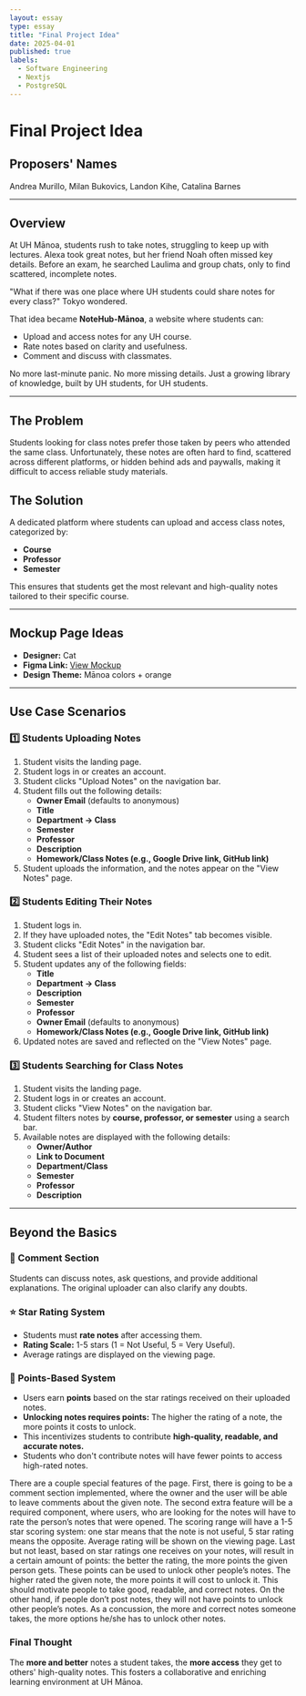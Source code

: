 ```yaml
---
layout: essay
type: essay
title: "Final Project Idea"
date: 2025-04-01
published: true
labels:
  - Software Engineering
  - Nextjs
  - PostgreSQL
---
```




# **Final Project Idea**

## **Proposers' Names**  
Andrea Murillo, Milan Bukovics, Landon Kihe, Catalina Barnes  

---  

## **Overview**  
At UH Mānoa, students rush to take notes, struggling to keep up with lectures. Alexa took great notes, but her friend Noah often missed key details. Before an exam, he searched Laulima and group chats, only to find scattered, incomplete notes.  

"What if there was one place where UH students could share notes for every class?" Tokyo wondered.  

That idea became **NoteHub-Mānoa**, a website where students can:  
- Upload and access notes for any UH course.  
- Rate notes based on clarity and usefulness.  
- Comment and discuss with classmates.  

No more last-minute panic. No more missing details. Just a growing library of knowledge, built by UH students, for UH students.  

---  

## **The Problem**  
Students looking for class notes prefer those taken by peers who attended the same class. Unfortunately, these notes are often hard to find, scattered across different platforms, or hidden behind ads and paywalls, making it difficult to access reliable study materials.  

## **The Solution**  
A dedicated platform where students can upload and access class notes, categorized by:  
- **Course**  
- **Professor**  
- **Semester**  

This ensures that students get the most relevant and high-quality notes tailored to their specific course.  

---  

## **Mockup Page Ideas**  
- **Designer:** Cat  
- **Figma Link:** [View Mockup](https://www.figma.com/design/gn3wSQTofguqx5eSH5CgOW/ICS-314-Final?node-id=0-1&t=IWbqS3XHm6WedC8J-1)  
- **Design Theme:** Mānoa colors + orange  

---  

## **Use Case Scenarios**  

### **1️⃣ Students Uploading Notes**  
1. Student visits the landing page.  
2. Student logs in or creates an account.  
3. Student clicks "Upload Notes" on the navigation bar.  
4. Student fills out the following details:  
   - **Owner Email** (defaults to anonymous)  
   - **Title**  
   - **Department → Class**  
   - **Semester**  
   - **Professor**  
   - **Description**  
   - **Homework/Class Notes (e.g., Google Drive link, GitHub link)**  
5. Student uploads the information, and the notes appear on the "View Notes" page.  

### **2️⃣ Students Editing Their Notes**  
1. Student logs in.  
2. If they have uploaded notes, the "Edit Notes" tab becomes visible.  
3. Student clicks "Edit Notes" in the navigation bar.  
4. Student sees a list of their uploaded notes and selects one to edit.  
5. Student updates any of the following fields:  
   - **Title**  
   - **Department → Class**  
   - **Description**  
   - **Semester**  
   - **Professor**  
   - **Owner Email** (defaults to anonymous)  
   - **Homework/Class Notes (e.g., Google Drive link, GitHub link)**  
6. Updated notes are saved and reflected on the "View Notes" page.  

### **3️⃣ Students Searching for Class Notes**  
1. Student visits the landing page.  
2. Student logs in or creates an account.  
3. Student clicks "View Notes" on the navigation bar.  
4. Student filters notes by **course, professor, or semester** using a search bar.  
5. Available notes are displayed with the following details:  
   - **Owner/Author**  
   - **Link to Document**  
   - **Department/Class**  
   - **Semester**  
   - **Professor**  
   - **Description**  

---  

## **Beyond the Basics**  

### **💬 Comment Section**  
Students can discuss notes, ask questions, and provide additional explanations. The original uploader can also clarify any doubts.  

### **⭐ Star Rating System**  
- Students must **rate notes** after accessing them.  
- **Rating Scale:** 1-5 stars (1 = Not Useful, 5 = Very Useful).  
- Average ratings are displayed on the viewing page.  

### **🎯 Points-Based System**  
- Users earn **points** based on the star ratings received on their uploaded notes.  
- **Unlocking notes requires points:** The higher the rating of a note, the more points it costs to unlock.  
- This incentivizes students to contribute **high-quality, readable, and accurate notes.**  
- Students who don't contribute notes will have fewer points to access high-rated notes.  


There are a couple special features of the page. First, there is going to be a comment section implemented, where the owner and the user will be able to leave comments about the given note. The second extra feature will be a required component, where users, who are looking for the notes will have to rate the person’s notes that were opened. The scoring range will have a 1-5 star scoring system: one star means that the note is not useful, 5 star rating means the opposite. Average rating will be shown on the viewing page. Last but not least, based on star ratings one receives on your notes, will result in a certain amount of points: the better the rating, the more points the given person gets. These points can be used to unlock other people’s notes. The higher rated the given note, the more points it will cost to unlock it. This should motivate people to take good, readable, and correct notes. On the other hand, if people don’t post notes, they will not have points to unlock other people’s notes. 
As a concussion, the more and correct notes someone takes, the more options he/she has to unlock other notes.


### **Final Thought**  
The **more and better** notes a student takes, the **more access** they get to others' high-quality notes. This fosters a collaborative and enriching learning environment at UH Mānoa.  

